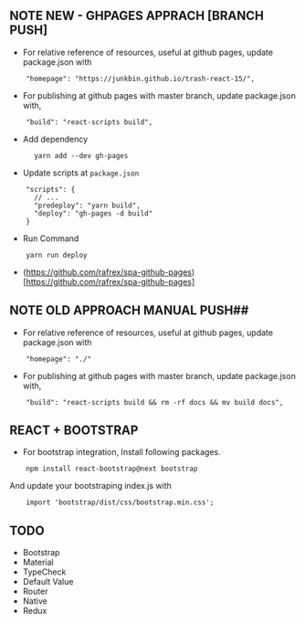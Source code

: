 ## NOTE NEW - GHPAGES APPRACH [BRANCH PUSH]
* For relative reference of resources, useful at github pages, update package.json with
```
    "homepage": "https://junkbin.github.io/trash-react-15/",
```

* For publishing at github pages with master branch, update package.json with,
```
    "build": "react-scripts build",
```

* Add dependency
```
      yarn add --dev gh-pages
```

* Update scripts at `package.json`
```
    "scripts": {
      // ...
      "predeploy": "yarn build",
      "deploy": "gh-pages -d build"
    }
```

* Run Command 
```
    yarn run deploy
```

* (https://github.com/rafrex/spa-github-pages)[https://github.com/rafrex/spa-github-pages]

## NOTE OLD APPROACH MANUAL PUSH##
* For relative reference of resources, useful at github pages, update package.json with
```
    "homepage": "./"
```

* For publishing at github pages with master branch, update package.json with,
```
    "build": "react-scripts build && rm -rf docs && mv build docs",
```


## REACT + BOOTSTRAP
* For bootstrap integration, Install following packages.
```
    npm install react-bootstrap@next bootstrap
```
And update your bootstraping index.js with
```
    import 'bootstrap/dist/css/bootstrap.min.css';
```

## TODO
* Bootstrap
* Material
* TypeCheck
* Default Value
* Router
* Native
* Redux

